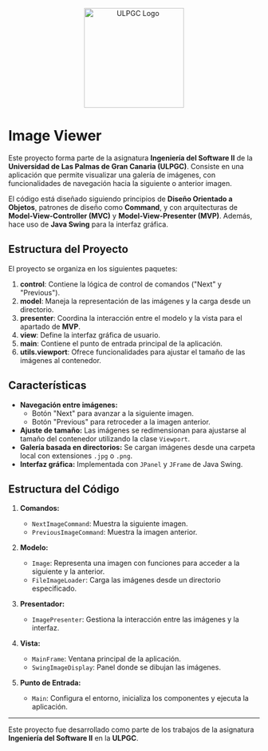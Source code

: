 <p align="center">
  <img src="https://upload.wikimedia.org/wikipedia/commons/c/c1/Logo_ULPGC_%282019%29.svg" alt="ULPGC Logo" width="200" />
</p>

# Image Viewer

Este proyecto forma parte de la asignatura **Ingeniería del Software II** de la **Universidad de Las Palmas de Gran Canaria (ULPGC)**. Consiste en una aplicación que permite visualizar una galería de imágenes, con funcionalidades de navegación hacia la siguiente o anterior imagen. 

El código está diseñado siguiendo principios de **Diseño Orientado a Objetos**, patrones de diseño como **Command**, y con arquitecturas de **Model-View-Controller (MVC)** y **Model-View-Presenter (MVP)**. Además, hace uso de **Java Swing** para la interfaz gráfica.

## Estructura del Proyecto

El proyecto se organiza en los siguientes paquetes:

1. **control**: Contiene la lógica de control de comandos ("Next" y "Previous").
2. **model**: Maneja la representación de las imágenes y la carga desde un directorio.
3. **presenter**: Coordina la interacción entre el modelo y la vista para el apartado de **MVP**.
4. **view**: Define la interfaz gráfica de usuario.
5. **main**: Contiene el punto de entrada principal de la aplicación.
6. **utils.viewport**: Ofrece funcionalidades para ajustar el tamaño de las imágenes al contenedor.

## Características

- **Navegación entre imágenes:**
  - Botón "Next" para avanzar a la siguiente imagen.
  - Botón "Previous" para retroceder a la imagen anterior.
- **Ajuste de tamaño:** Las imágenes se redimensionan para ajustarse al tamaño del contenedor utilizando la clase `Viewport`.
- **Galería basada en directorios:** Se cargan imágenes desde una carpeta local con extensiones `.jpg` o `.png`.
- **Interfaz gráfica:** Implementada con `JPanel` y `JFrame` de Java Swing.

## Estructura del Código

1. **Comandos:**
   - `NextImageCommand`: Muestra la siguiente imagen.
   - `PreviousImageCommand`: Muestra la imagen anterior.

2. **Modelo:**
   - `Image`: Representa una imagen con funciones para acceder a la siguiente y la anterior.
   - `FileImageLoader`: Carga las imágenes desde un directorio especificado.

3. **Presentador:**
   - `ImagePresenter`: Gestiona la interacción entre las imágenes y la interfaz.

4. **Vista:**
   - `MainFrame`: Ventana principal de la aplicación.
   - `SwingImageDisplay`: Panel donde se dibujan las imágenes.

5. **Punto de Entrada:**
   - `Main`: Configura el entorno, inicializa los componentes y ejecuta la aplicación.

---
Este proyecto fue desarrollado como parte de los trabajos de la asignatura **Ingeniería del Software II** en la **ULPGC**.

